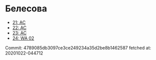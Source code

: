 # Белесова
- [21: AC](21.md)
- [22: AC](22.md)
- [23: AC](23.md)
- [24: WA 02](24.md)

Commit: 4789085db3097ce3ce249234a35d2be8b1462587
 fetched at: 20201022-044712
